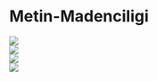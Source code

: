 # Metin-Madenciligi

[<img src="/images/hafta-1.png">](/weeks/1.hafta.md)
</br>
[<img src="/images/hafta-2.png">](/weeks/2.hafta.md)
</br>
[<img src="/images/hafta-3.png">](/weeks/3.hafta.md)
</br>
[<img src="/images/hafta-4.png">](/weeks/4.hafta.md)
